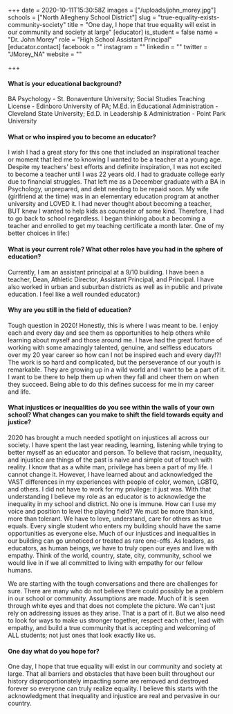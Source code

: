 +++
date = 2020-10-11T15:30:58Z
images = ["/uploads/john_morey.jpg"]
schools = ["North Allegheny School District"]
slug = "true-equality-exists-community-society"
title = "One day, I hope that true equality will exist in our community and society at large"
[educator]
is_student = false
name = "Dr. John Morey"
role = "High School Assistant Principal"
[educator.contact]
facebook = ""
instagram = ""
linkedin = ""
twitter = "JMorey_NA"
website = ""

+++
#### What is your educational background?

BA Psychology - St. Bonaventure University; Social Studies Teaching License - Edinboro University of PA; M.Ed. in Educational Administration - Cleveland State University; Ed.D. in Leadership & Administration - Point Park University

#### What or who inspired you to become an educator?

I wish I had a great story for this one that included an inspirational teacher or moment that led me to knowing I wanted to be a teacher at a young age. Despite my teachers' best efforts and definite inspiration, I was not excited to become a teacher until I was 22 years old. I had to graduate college early due to financial struggles. That left me as a December graduate with a BA in Psychology, unprepared, and debt needing to be repaid soon. My wife (girlfriend at the time) was in an elementary education program at another university and LOVED it. I had never thought about becoming a teacher, BUT knew I wanted to help kids as counselor of some kind. Therefore, I had to go back to school regardless. I began thinking about a becoming a teacher and enrolled to get my teaching certificate a month later. One of my better choices in life:)

#### What is your current role? What other roles have you had in the sphere of education?

Currently, I am an assistant principal at a 9/10 building. I have been a teacher, Dean, Athletic Director, Assistant Principal, and Principal. I have also worked in urban and suburban districts as well as in public and private education. I feel like a well rounded educator:)

#### Why are you still in the field of education?

Tough question in 2020! Honestly, this is where I was meant to be. I enjoy each and every day and see them as opportunities to help others while learning about myself and those around me. I have had the great fortune of working with some amazingly talented, genuine, and selfless educators over my 20 year career so how can I not be inspired each and every day!?! The work is so hard and complicated, but the perseverance of our youth is remarkable. They are growing up in a wild world and I want to be a part of it. I want to be there to help them up when they fall and cheer them on when they succeed. Being able to do this defines success for me in my career and life.

#### What injustices or inequalities do you see within the walls of your own school? What changes can you make to shift the field towards equity and justice?

2020 has brought a much needed spotlight on injustices all across our society. I have spent the last year reading, learning, listening while trying to better myself as an educator and person. To believe that racism, inequality, and injustice are things of the past is naive and simple out of touch with reality. I know that as a white man, privilege has been a part of my life. I cannot change it. However, I have learned about and acknowledged the VAST differences in my experiences with people of color, women, LGBTQ, and others. I did not have to work for my privilege: it just was. With that understanding I believe my role as an educator is to acknowledge the inequality in my school and district. No one is immune. How can I use my voice and position to level the playing field? We must be more than kind, more than tolerant. We have to love, understand, care for others as true equals. Every single student who enters my building should have the same opportunities as everyone else. Much of our injustices and inequalities in our building can go unnoticed or treated as rare one-offs. As leaders, as educators, as human beings, we have to truly open our eyes and live with empathy. Think of the world, country, state, city, community, school we would live in if we all committed to living with empathy for our fellow humans.

We are starting with the tough conversations and there are challenges for sure. There are many who do not believe there could possibly be a problem in our school or community. Assumptions are made. Much of it is seen through white eyes and that does not complete the picture. We can't just rely on addressing issues as they arise. That is a part of it. But we also need to look for ways to make us stronger together, respect each other, lead with empathy, and build a true community that is accepting and welcoming of ALL students; not just ones that look exactly like us.

#### One day what do you hope for?

One day, I hope that true equality will exist in our community and society at large. That all barriers and obstacles that have been built throughout our history disproportionately impacting some are removed and destroyed forever so everyone can truly realize equality. I believe this starts with the acknowledgment that inequality and injustice are real and pervasive in our country.